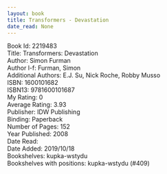 ```yaml
---
layout: book
title: Transformers - Devastation
date_read: None
---
```


Book Id: 2219483<br />
Title: Transformers: Devastation<br />
Author: Simon Furman<br />
Author l-f: Furman, Simon<br />
Additional Authors: E.J. Su, Nick Roche, Robby Musso<br />
ISBN: 1600101682<br />
ISBN13: 9781600101687<br />
My Rating: 0<br />
Average Rating: 3.93<br />
Publisher: IDW Publishing<br />
Binding: Paperback<br />
Number of Pages: 152<br />
Year Published: 2008<br />
Date Read: <br />
Date Added: 2019/10/18<br />
Bookshelves: kupka-wstydu<br />
Bookshelves with positions: kupka-wstydu (#409)<br />

